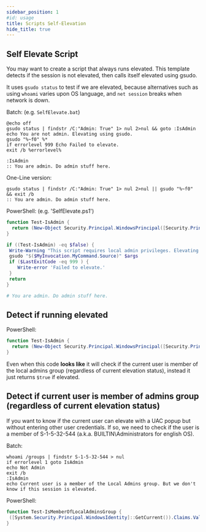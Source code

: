 ```yaml
---
sidebar_position: 1
#id: usage
title: Scripts Self-Elevation
hide_title: true
---
```


## Self Elevate Script

You may want to create a script that always runs elevated. This template detects if the session is not elevated, then calls itself elevated using gsudo.

It uses `gsudo status` to test if we are elevated, because alternatives such as using `whoami` varies upon OS language, and `net session` breaks when network is down.

Batch: (e.g. `SelfElevate.bat`)

``` batch
@echo off
gsudo status | findstr /C:"Admin: True" 1> nul 2>nul && goto :IsAdmin
echo You are not admin. Elevating using gsudo.
gsudo "%~f0" %*
if errorlevel 999 Echo Failed to elevate.
exit /b %errorlevel%

:IsAdmin
:: You are admin. Do admin stuff here.
```

One-Line version:

``` batch
gsudo status | findstr /C:"Admin: True" 1> nul 2>nul || gsudo "%~f0" && exit /b
:: You are admin. Do admin stuff here.
```

PowerShell: (e.g. 'SelfElevate.ps1')

```powershell
function Test-IsAdmin {
  return (New-Object Security.Principal.WindowsPrincipal([Security.Principal.WindowsIdentity]::GetCurrent())).IsInRole([Security.Principal.WindowsBuiltInRole]::Administrator)
}

if ((Test-IsAdmin) -eq $false) {
 Write-Warning "This script requires local admin privileges. Elevating..."
 gsudo "$($MyInvocation.MyCommand.Source)" $args
 if ($LastExitCode -eq 999 ) {
    Write-error 'Failed to elevate.'
 }
 return
}

# You are admin. Do admin stuff here.
```

## Detect if running elevated

PowerShell:

``` powershell
function Test-IsAdmin {
  return (New-Object Security.Principal.WindowsPrincipal([Security.Principal.WindowsIdentity]::GetCurrent())).IsInRole([Security.Principal.WindowsBuiltInRole]::Administrator)
}
```

Even when this code **looks like** it will check if the current user is member of the local admins group (regardless of current elevation status), instead it just returns `$true` if elevated.

## Detect if current user is member of admins group (regardless of current elevation status)

If you want to know if the current user can elevate with a UAC popup but without entering other user credentials. If so, we need to check if the user is a member of S-1-5-32-544 (a.k.a. BUILTIN\Administrators for english OS).

Batch:

``` batch
whoami /groups | findstr S-1-5-32-544 > nul
if errorlevel 1 goto IsAdmin
echo Not Admin
exit /b
:IsAdmin
echo Current user is a member of the Local Admins group. But we don't know if this session is elevated.
```

PowerShell:

``` powershell
function Test-IsMemberOfLocalAdminsGroup {
 ([System.Security.Principal.WindowsIdentity]::GetCurrent()).Claims.Value -contains "S-1-5-32-544"
}
```
